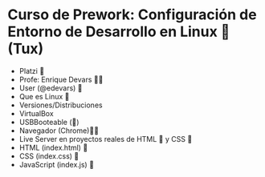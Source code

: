 # Curso de Prework: Configuración de Entorno de Desarrollo en Linux 🐧 (Tux)
* Platzi 💚
* Profe: Enrique Devars 👨‍💻
* User (@edevars) 📱
* Que es Linux 🐧
* Versiones/Distribuciones
* VirtualBox
* USBBooteable (💾)
* Navegador (Chrome)👩‍💻
* Live Server en proyectos reales de HTML 🩻 y CSS 🎨
* HTML (index.html) 🩻
* CSS (index.css) 🎨
* JavaScript (index.js) 💛